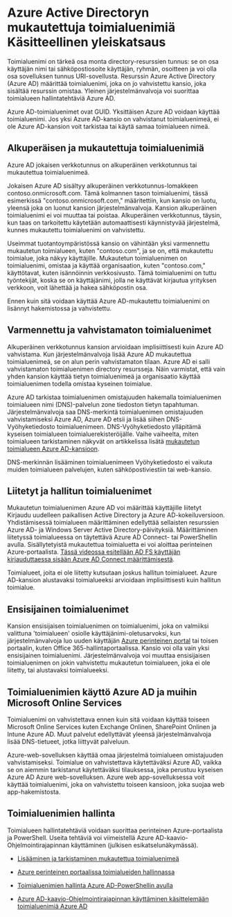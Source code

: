 <properties
    pageTitle="Yleistä mukautettuja toimialuenimiä Azure Active Directoryn | Microsoft Azure"
    description="Tässä artikkelissa kerrotaan käsitteellinen framework Azure Active directory federation kertakirjautumisen, mukaan lukien mukautettuja toimialuenimiä käyttämistä varten"
    services="active-directory"
    documentationCenter=""
    authors="jeffsta"
    manager="femila"
    editor=""/>

<tags
    ms.service="active-directory"
    ms.workload="identity"
    ms.tgt_pltfrm="na"
    ms.devlang="na"
    ms.topic="article"
    ms.date="10/04/2016"
    ms.author="curtand;jeffsta"/>

# <a name="conceptual-overview-of-custom-domain-names-in-azure-active-directory"></a>Azure Active Directoryn mukautettuja toimialuenimiä Käsitteellinen yleiskatsaus

Toimialuenimi on tärkeä osa monta directory-resurssien tunnus: se on osa käyttäjän nimi tai sähköpostiosoite käyttäjän, ryhmän, osoitteen ja voi olla osa sovelluksen tunnus URI-sovellusta. Resurssin Azure Active Directory (Azure AD) määrittää toimialuenimi, joka on jo vahvistettu kansio, joka sisältää resurssin omistaa. Yleinen järjestelmänvalvoja voi suorittaa toimialueen hallintatehtäviä Azure AD.

Azure AD-toimialuenimet ovat GUID. Yksittäisen Azure AD voidaan käyttää toimialuenimi. Jos yksi Azure AD-kansio on vahvistanut toimialuenimeä, ei ole Azure AD-kansion voit tarkistaa tai käytä samaa toimialueen nimeä.

## <a name="initial-and-custom-domain-names"></a>Alkuperäisen ja mukautettuja toimialuenimiä

Azure AD jokaisen verkkotunnus on alkuperäinen verkkotunnus tai mukautettua toimialuenimeä.

Jokaisen Azure AD sisältyy alkuperäinen verkkotunnus-lomakkeen contoso.onmicrosoft.com. Tämä kolmannen tason toimialuenimi, tässä esimerkissä "contoso.onmicrosoft.com," määritettiin, kun kansio on luotu, yleensä joka on luonut kansion järjestelmänvalvoja. Kansion alkuperäinen toimialuenimi ei voi muuttaa tai poistaa. Alkuperäinen verkkotunnus, täysin, kun taas on tarkoitettu käytetään automaattisesti käynnistyvää järjestelmä, kunnes mukautettu toimialuenimi on vahvistettu.

Useimmat tuotantoympäristössä kansio on vähintään yksi varmennettu mukautetun toimialueen, kuten "contoso.com", ja se on, että mukautettu toimialue, joka näkyy käyttäjille. Mukautetun toimialuenimen on toimialuenimi, omistaa ja käyttää organisaation, kuten "contoso.com," käyttötavat, kuten isännöinnin verkkosivusto. Tämä toimialuenimi on tuttu työntekijät, koska se on käyttäjänimi, jolla ne käyttävät kirjautua yrityksen verkkoon, voit lähettää ja hakea sähköpostin osa.

Ennen kuin sitä voidaan käyttää Azure AD-mukautettu toimialuenimi on lisännyt hakemistossa ja vahvistettu.

## <a name="verified-and-unverified-domain-names"></a>Varmennettu ja vahvistamaton toimialuenimet

Alkuperäinen verkkotunnus kansion arvioidaan implisiittisesti kuin Azure AD vahvistama. Kun järjestelmänvalvoja lisää Azure AD mukautettua toimialuenimeä, se on alun perin vahvistamaton tilaan. Azure AD ei salli vahvistamaton toimialuenimen directory resursseja. Näin varmistat, että vain yhden kansion käyttää tietyn toimialuenimeä ja organisaatio käyttää toimialuenimen todella omistaa kyseinen toimialue.

Azure AD tarkistaa toimialuenimen omistajuuden hakemalla toimialuenimen toimialueen nimi (DNS)-palvelun zone tiedoston tietyn tapahtuman. Järjestelmänvalvoja saa DNS-merkintä toimialuenimen omistajuuden vahvistamiseksi Azure AD, Azure AD etsii ja lisää siihen DNS-Vyöhyketiedosto toimialuenimeen. DNS-Vyöhyketiedosto ylläpitämä kyseisen toimialueen toimialuerekisteröijälle. Vaihe vaiheelta, miten toimialueen tarkistaminen näkyvät on artikkelissa lisätä [mukautetun toimialueen Azure AD-kansioon](active-directory-add-domain.md).

DNS-merkinnän lisääminen toimialuenimeen Vyöhyketiedosto ei vaikuta muiden toimialueen palvelujen, kuten sähköpostiviestiin tai web-kansio.

## <a name="federated-and-managed-domain-names"></a>Liitetyt ja hallitun toimialuenimet

Mukautetun toimialuenimen Azure AD voi määrittää käyttäjille liitetyt Kirjaudu uudelleen paikallisen Active Directory ja Azure AD-kokeiluversioon. Yhdistämisessä toimialueen määrittäminen edellyttää sellaisten resurssien Azure AD- ja Windows Server Active Directory-päivityksiä. Määrittäminen liitetyssä toimialueessa on täytettävä Azure AD Connect- tai PowerShellin avulla. Sisällytetyistä mukautettua toimialuetta ei voi aloittaa perinteinen Azure-portaalista. [Tässä videossa esitellään AD FS käyttäjän kirjauduttaessa sisään Azure AD Connect määrittämisestä](http://channel9.msdn.com/Series/Azure-Active-Directory-Videos-Demos/Configuring-AD-FS-for-user-sign-in-with-Azure-AD-Connect).

Toimialueet, joita ei ole liitetty kutsutaan joskus hallitun toimialueet. Azure AD-kansion alustavaksi toimialueeksi arvioidaan implisiittisesti kuin hallitun toimialue.

## <a name="primary-domain-names"></a>Ensisijainen toimialuenimet

Kansion ensisijaisen toimialuenimen on toimialuenimi, joka on valmiiksi valittuna 'toimialueen' osiolle käyttäjänimi-oletusarvoksi, kun järjestelmänvalvoja luo uuden käyttäjän [Azure perinteinen portal](https://manage.windowsazure.com/) tai toisen portaalin, kuten Office 365-hallintaportaalissa. Kansio voi olla vain yksi ensisijainen toimialuenimi. Järjestelmänvalvoja voi muuttaa ensisijaisen toimialuenimen on jokin vahvistettu mukautetun toimialueen, joka ei ole liitetty, tai alustavaksi toimialueeksi.

## <a name="domain-names-in-azure-ad-and-other-microsoft-online-services"></a>Toimialuenimien käyttö Azure AD ja muihin Microsoft Online Services

Toimialuenimi on vahvistettava ennen kuin sitä voidaan käyttää toiseen Microsoft Online Services kuten Exchange Onlinen, SharePoint Onlinen ja Intune Azure AD. Muut palvelut edellyttävät yleensä järjestelmänvalvoja lisää DNS-tietueet, jotka liittyvät palveluun.

Azure-web-sovelluksen käyttää omaa järjestelmä toimialueen omistajuuden vahvistamiseksi. Toimialue on vahvistettava käytettäväksi Azure AD, vaikka se on aiemmin tarkistanut käytettäväksi tilauksessa, joka perustuu kyseisen Azure AD Azure web-sovelluksen. Azure web app-sovelluksessa voit käyttää toimialuenimi, joka on vahvistettu toiseen kansioon, joka suojaa web app-hakemistosta.

## <a name="managing-domain-names"></a>Toimialuenimien hallinta

Toimialueen hallintatehtäviä voidaan suorittaa perinteinen Azure-portaalista ja PowerShell. Useita tehtäviä voi viimeistellä Azure AD-kaavio-Ohjelmointirajapinnan käyttäminen (julkisen esikatselunäkymässä).

-   [Lisääminen ja tarkistaminen mukautettua toimialuenimeä](active-directory-add-domain.md)

-   [Azure perinteinen portaalissa toimialueiden hallinnassa](active-directory-add-manage-domain-names.md)

-   [Toimialuenimien hallinta Azure AD-PowerShellin avulla](https://msdn.microsoft.com/library/azure/e1ef403f-3347-4409-8f46-d72dafa116e0#BKMK_ManageDomains)

-   [Azure AD-kaavio-Ohjelmointirajapinnan käyttäminen käsittelemään toimialuenimiä Azure AD](https://msdn.microsoft.com/Library/Azure/Ad/Graph/api/domains-operations)
